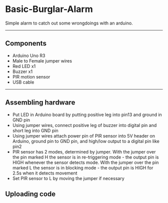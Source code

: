# Basic-Burglar-Alarm
Simple alarm to catch out some wrongdoings with an arduino.

---

## Components

- Arduino Uno R3
- Male to Female jumper wires
- Red LED x1
- Buzzer x1
- PIR motion sensor
- USB cable

---

## Assembling hardware

- Put LED in Arduino board by putting positive leg into pin13 and ground in GND pin
- Using jumper wires, connect positive leg of buzzer into digital pin and short leg into GND pin
- Using jumper wires attach power pin of PIR sensor into 5V header on Arduino, ground pin to GND pin, and high/low output to a digital pin like pin2
- PIR sensor has 2 modes, determined by jumper. With the jumper over the pin marked H the sensor is in re-triggering mode - the output pin is HIGH whenever the sensor detects mode. With the jumper over the pin marked L the sensor is in blocking mode - the output pin is HIGH for 2.5s when it detects movement
- Set PIR sensor to L by moving the jumper if necessary

## Uploading code
